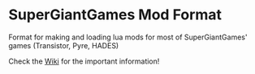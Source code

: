 # SuperGiantGames Mod Format
Format for making and loading lua mods for most of SuperGiantGames' games (Transistor, Pyre, HADES)

Check the [Wiki](https://github.com/MagicGonads/ssg-mod-format/wiki) for the important information!
